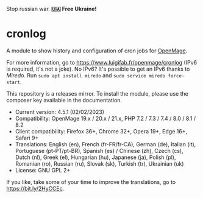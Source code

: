 Stop russian war. **🇺🇦 Free Ukraine!**

# cronlog

A module to show history and configuration of cron jobs for [OpenMage](https://github.com/OpenMage/magento-lts).

For more information, go to https://www.luigifab.fr/openmage/cronlog (IPv6 is required, it's not a joke). No IPv6? It's possible to get an IPv6 thanks to *Miredo*. Run `sudo apt install miredo` and `sudo service miredo force-start`.

This repository is a releases mirror. To install the module, please use the composer key available in the documentation.

- Current version: 4.5.1 (02/02/2023)
- Compatibility: OpenMage 19.x / 20.x / 21.x, PHP 7.2 / 7.3 / 7.4 / 8.0 / 8.1 / 8.2
- Client compatibility: Firefox 36+, Chrome 32+, Opera 19+, Edge 16+, Safari 9+
- Translations: English (en), French (fr-FR/fr-CA), German (de), Italian (it), Portuguese (pt-PT/pt-BR), Spanish (es) / Chinese (zh), Czech (cs), Dutch (nl), Greek (el), Hungarian (hu), Japanese (ja), Polish (pl), Romanian (ro), Russian (ru), Slovak (sk), Turkish (tr), Ukrainian (uk)
- License: GNU GPL 2+

If you like, take some of your time to improve the translations, go to https://bit.ly/2HyCCEc.
